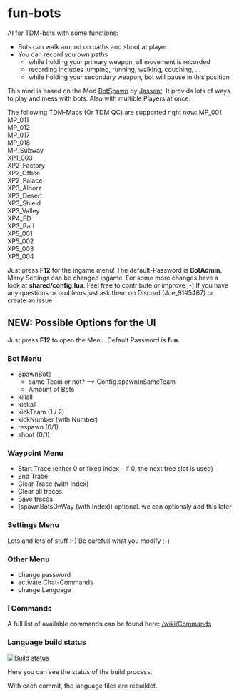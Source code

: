 # fun-bots

AI for TDM-bots with some functions:
- Bots can walk around on paths and shoot at player
- You can record you own paths
	- while holding your primary weapon, all movement is recorded
	- recording includes jumping, running, walking, couching, ...
	- while holding your secondary weapon, bot will pause in this position


This mod is based on the Mod [BotSpawn](https://github.com/J4nssent/VU-Mods/tree/master/BotSpawn "Original Mod by Jassent") by [Jassent](https://github.com/J4nssent "Jassent").
It provids lots of ways to play and mess with bots. Also with multible Players at once.

The following TDM-Maps (Or TDM QC) are supported right now:
MP_001  
MP_011  
MP_012  
MP_017  
MP_018  
MP_Subway  
XP1_003  
XP2_Factory  
XP2_Office  
XP2_Palace  
XP3_Alborz  
XP3_Desert  
XP3_Shield  
XP3_Valley  
XP4_FD  
XP3_Parl  
XP5_001  
XP5_002  
XP5_003  
XP5_004  


Just press **F12** for the ingame menu!
The default-Password is __BotAdmin__.
Many Settings can be changed ingame. For some more changes have a look at __shared/config.lua__.
Feel free to contribute or improve ;-)
If you have any questions or problems just ask them on Discord (Joe_91#5467) or create an issue

## NEW: Possible Options for the UI
Just press **F12** to open the Menu. Default Password is **fun**.

### Bot Menu
- SpawnBots
	- same Team or not? --> Config.spawnInSameTeam
	- Amount of Bots
- killall
- kickall
- kickTeam (1 / 2)
- kickNumber (with Number)
- respawn (0/1)
- shoot (0/1)

### Waypoint Menu
- Start Trace (either 0 or fixed index - if 0, the next free slot is used)
- End Trace
- Clear Trace (with Index)
- Clear all traces
- Save traces
- (spawnBotsOnWay (with Index)) optional. we can optionaly add this later

### Settings Menu
Lots and lots of stuff :-)
Be carefull what you modify ;-)

### Other Menu
- change password
- activate Chat-Commands
- change Language

### :grey_exclamation: Commands
A full list of available commands can be found here: [/wiki/Commands](https://github.com/Joe91/fun-bots/wiki/Commands)

### Language build status
[![Build status](https://ci.appveyor.com/api/projects/status/m32v0gb03s3lkgrk?svg=true)](https://ci.appveyor.com/project/Bizarrus/bizzi)

Here you can see the status of the build process.

With each commit, the language files are rebuildet.
